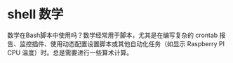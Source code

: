 # shell 数学

数学在Bash脚本中使用吗？数学经常用于脚本，尤其是在编写复杂的 crontab 报告、监控插件、使用动态配置设置脚本或其他自动化任务（如显示 Raspberry PI CPU 温度）时。总是需要进行一些算术计算。
